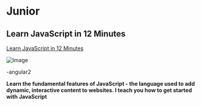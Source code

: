 # Junior

## Learn JavaScript in 12 Minutes

[Learn JavaScript in 12 Minutes](https://www.youtube.com/watch?v=Ukg_U3CnJWI)

![Image](https://i.ytimg.com/vi/Ukg_U3CnJWI/default.jpg)

-angular2

**Learn the fundamental features of JavaScript - the language used to add dynamic, interactive content to websites. I teach you how to get started with JavaScript**


